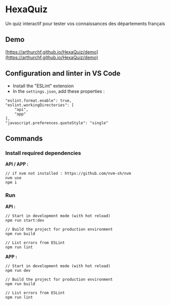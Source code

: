 # HexaQuiz
Un quiz interactif pour tester vos connaissances des départements français

## Demo
[https://arthurchf.github.io/HexaQuiz/demo](https://arthurchf.github.io/HexaQuiz/demo)

## Configuration and linter in VS Code
* Install the "ESLint" extension
* In the `settings.json`, add these properties :
```
"eslint.format.enable": true,
"eslint.workingDirectories": [
    "api",
    "app"
],
"javascript.preferences.quoteStyle": "single"
```

## Commands

### Install required dependencies
**API / APP :**
```
// if nvm not installed : https://github.com/nvm-sh/nvm
nvm use
npm i
```

### Run
**API :**
```
// Start in development mode (with hot reload)
npm run start:dev

// Build the project for production environment
npm run build

// List errors from ESLint
npm run lint
```

**APP :**
```
// Start in development mode (with hot reload)
npm run dev

// Build the project for production environment
npm run build

// List errors from ESLint
npm run lint
```